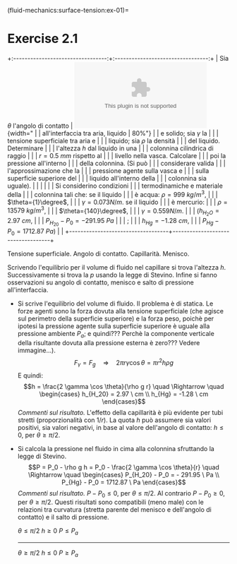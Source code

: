 (fluid-mechanics:surface-tension:ex-01)=
# Exercise 2.1

+:---------------------------------:+:---------------------------------:+
| Sia $\theta$ l'angolo di contatto | ![image](./fig/cap01.eps){width=" |
| all'interfaccia tra aria, liquido | 80%"}                             |
| e solido; sia $\gamma$ la         |                                   |
| tensione superficiale tra aria e  |                                   |
| liquido; sia $\rho$ la densità    |                                   |
| del liquido. Determinare          |                                   |
| l'altezza $h$ dal liquido in una  |                                   |
| colonnina cilindrica di raggio    |                                   |
| $r = 0.5 \ mm$ rispetto al        |                                   |
| livello nella vasca. Calcolare    |                                   |
| poi la pressione all'interno      |                                   |
| della colonnina. (Si può          |                                   |
| considerare valida                |                                   |
| l'approssimazione che la          |                                   |
| pressione agente sulla vasca e    |                                   |
| sulla superficie superiore del    |                                   |
| liquido all'interno della         |                                   |
| colonnina sia uguale).            |                                   |
|                                   |                                   |
| Si considerino condizioni         |                                   |
| termodinamiche e materiale della  |                                   |
| colonnina tali che: se il liquido |                                   |
| è acqua: $\rho = 999 \ kg/m^3$,   |                                   |
| $\theta={1}\degree$,              |                                   |
| $\gamma=0.073 N/m$. se il liquido |                                   |
| è mercurio:                       |                                   |
| $\rho = 13579 \ kg/m^3$,          |                                   |
| $\theta={140}\degree$,            |                                   |
| $\gamma=0.559 N/m$.               |                                   |
| ($h_{H_2O} = 2.97 \ cm$,          |                                   |
| $P_{H_20} - P_0 =  - 291.95 \ Pa$ |                                   |
| ;                                 |                                   |
| $h_{Hg} = -1.28 \ cm$,            |                                   |
| $P_{Hg} - P_0 =  1712.87 \ Pa$)   |                                   |
+-----------------------------------+-----------------------------------+

Tensione superficiale. Angolo di contatto. Capillarità. Menisco.

Scrivendo l'equilibrio per il volume di fluido nel capillare si trova
l'altezza $h$. Successivamente si trova la $p$ usando la legge di
Stevino. Infine si fanno osservazioni su angolo di contatto, menisco e
salto di pressione all'interfaccia.

-   Si scrive l'equilibrio del volume di fluido. Il problema è di
    statica. Le forze agenti sono la forza dovuta alla tensione
    superficiale (che agisce sul perimetro della superficie superiore) e
    la forza peso, poichè per ipotesi la pressione agente sulla
    superficie superiore è uguale alla pressione ambiente $P_a$; e
    quindi??? Perchè la componente verticale della risultante dovuta
    alla pressione esterna è zero??? Vedere immagine\...).
    $$F_{\gamma} = F_g \quad \Rightarrow \quad 2\pi r \gamma  \cos \theta = \pi r^2 h \rho g$$
    E quindi: $$h = \frac{2 \gamma \cos \theta}{\rho g r}
      \quad \Rightarrow \quad
      \begin{cases}
        h_{H_20} = 2.97 \ cm \\
        h_{Hg} = -1.28 \ cm
      \end{cases}$$ *Commenti sul risultato.* L'effetto della
    capillarità è più evidente per tubi stretti (proporzionalità con
    $1/r$). La quota $h$ può assumere sia valori positivi, sia valori
    negativi, in base al valore dell'angolo di contatto: $h \le 0$, per
    $\theta \ge \pi/2$.

-   Si calcola la pressione nel fluido in cima alla colonnina sfruttando
    la legge di Stevino.
    $$P = P_0 - \rho g h = P_0 - \frac{2 \gamma \cos \theta}{r}
      \quad \Rightarrow \quad
      \begin{cases}
        P_{H_20} - P_0 =  - 291.95 \ Pa \\
        P_{Hg}   - P_0 =  1712.87 \ Pa
      \end{cases}$$ *Commenti sul risultato.* $P-P_0 \le 0$, per
    $\theta \le \pi/2$. Al contrario $P-P_0 \ge 0$, per
    $\theta \ge \pi/2$. Questi risultati sono compatibili (meno male)
    con le relazioni tra curvatura (stretta parente del menisco e
    dell'angolo di contatto) e il salto di pressione.

       $\theta \le \pi/2$   $h \ge 0$   $P \le P_a$
      -------------------- ----------- -------------
       $\theta \ge \pi/2$   $h \le 0$   $P \ge P_a$
